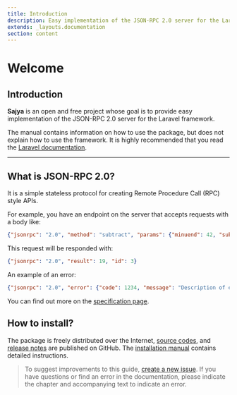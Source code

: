 ```yaml
---
title: Introduction
description: Easy implementation of the JSON-RPC 2.0 server for the Laravel framework.
extends: _layouts.documentation
section: content
---
```


# Welcome

## Introduction

**Sajya** is an open and free project whose goal is to provide easy implementation of the JSON-RPC 2.0 server for the Laravel framework.


The manual contains information on how to use the package, but does not explain how to use the framework.
It is highly recommended that you read the [Laravel documentation](https://laravel.com/docs/).

----


## What is JSON-RPC 2.0?

It is a simple stateless protocol for creating Remote Procedure Call (RPC) style APIs.

For example, you have an endpoint on the server that accepts requests with a body like:

```json
{"jsonrpc": "2.0", "method": "subtract", "params": {"minuend": 42, "subtrahend": 23}, "id": 3}
```

This request will be responded with:
```json
{"jsonrpc": "2.0", "result": 19, "id": 3}
```


An example of an error:

```json
{"jsonrpc": "2.0", "error": {"code": 1234, "message": "Description of error"}, "id": "1"}
```

You can find out more on the [specification page](/docs/specification).


## How to install?

The package is freely distributed over the Internet, [source codes](https://github.com/sajya/server), and [release notes](https://github.com/sajya/server/releases) are published on GitHub.
The [installation manual](/docs/installation/) contains detailed instructions.


> To suggest improvements to this guide, [create a new issue](https://github.com/sajya/sajya.github.io/issues/new).
If you have questions or find an error in the documentation, please indicate the chapter and accompanying text to indicate an error.
